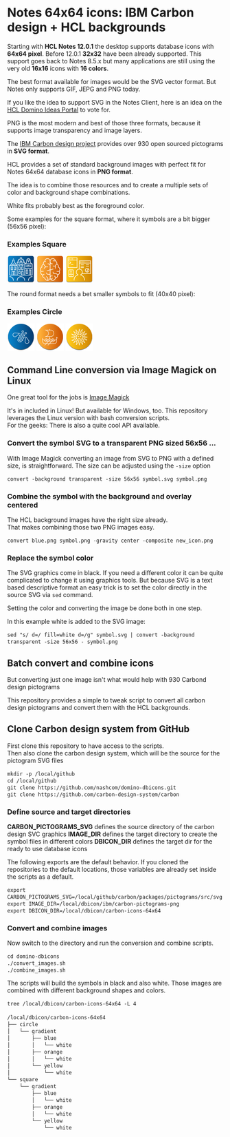 
# Notes 64x64 icons: IBM Carbon design + HCL backgrounds

Starting with **HCL Notes 12.0.1** the desktop supports database icons with **64x64 pixel**.
Before 12.0.1 **32x32** have been already supported. This support goes back to Notes 8.5.x but many applications are still using the very old **16x16** icons with **16 colors**.

The best format available for images would be the SVG vector format.
But Notes only supports GIF, JEPG and PNG today.

If you like the idea to support SVG in the Notes Client, here is an idea on the [HCL Domino Ideas Portal](https://domino-ideas.hcltechsw.com/ideas/NTS-I-1648) to vote for.

PNG is the most modern and best of those three formats, because it supports image transparency and image layers.

The [IBM Carbon design project](https://carbondesignsystem.com/guidelines/pictograms/library/) provides over 930 open sourced pictograms in **SVG format**.

HCL provides a set of standard background images with perfect fit for Notes 64x64 database icons in **PNG format**.

The idea is to combine those resources and to create a multiple sets of color and background shape combinations.

White fits probably best as the foreground color.

Some examples for the square format, where it symbols are a bit bigger (56x56 pixel):

### Examples Square

![Amsterdam Canal](docs/assets/images/png/blue_square_white_amsterdam--canal.png)
![Intelligence](docs/assets/images/png/organge_square_white_intelligence.png)
![App Developer](docs/assets/images/png/yellow_square_white_app--developer.png)

The round format needs a bet smaller symbols to fit (40x40 pixel):

### Examples Circle

![Bee](docs/assets/images/png/blue_circle_white_bee.png)
![Copenhagen Snekkja](docs/assets/images/png/organge_circle_white_copenhagen--snekkja.png)
![Uruguay Sun](docs/assets/images/png/yellow_circle_white_uruguay--sol-de-mayo.png)

## Command Line conversion via Image Magick on Linux

One great tool for the jobs is [Image Magick](https://imagemagick.org)

It's in included in Linux! But available for Windows, too.
This repository leverages the Linux version with bash conversion scripts.  
For the geeks: There is also a quite cool API available.

### Convert the symbol SVG to a transparent PNG sized 56x56 ...

With Image Magick converting an image from SVG to PNG with a defined size, is straightforward.
The size can be adjusted using the `-size` option

```
convert -background transparent -size 56x56 symbol.svg symbol.png
```

### Combine the symbol with the background and overlay centered 

The HCL background images have the right size already.  
That makes combining those two PNG images easy.

```
convert blue.png symbol.png -gravity center -composite new_icon.png
```

### Replace the symbol color

The SVG graphics come in black. If you need a different color it can be quite complicated to change it using graphics tools.
But because SVG is a text based descriptive format an easy trick is to set the color directly in the source SVG via `sed` command.

Setting the color and converting the image be done both in one step.

In this example white is added to the SVG image:

```
sed "s/ d=/ fill=white d=/g" symbol.svg | convert -background transparent -size 56x56 - symbol.png
```

## Batch convert and combine icons

But converting just one image isn't what would help with 930 Carbond design pictograms

This repository provides a simple to tweak script to convert all carbon design pictograms and convert them with the HCL backgrounds.


## Clone Carbon design system from GitHub

First clone this repository to have access to the scripts.  
Then also clone the carbon design system, which will be the source for the pictogram SVG files

```
mkdir -p /local/github
cd /local/github
git clone https://github.com/nashcom/domino-dbicons.git
git clone https://github.com/carbon-design-system/carbon
```

### Define source and target directories

**CARBON_PICTOGRAMS_SVG** defines the source directory of the carbon design SVC graphics
**IMAGE_DIR** defines the target directory to create the symbol files in different colors
**DBICON_DIR** defines the target dir for the ready to use database icons

The following exports are the default behavior.
If you cloned the repositories to the default locations, those variables are already set inside the scripts as a default.


```
export CARBON_PICTOGRAMS_SVG=/local/github/carbon/packages/pictograms/src/svg
export IMAGE_DIR=/local/dbicon/ibm/carbon-pictograms-png
export DBICON_DIR=/local/dbicon/carbon-icons-64x64
```

### Convert and combine images

Now switch to the directory and run the conversion and combine scripts.

```
cd domino-dbicons
./convert_images.sh
./combine_images.sh
```

The scripts will build the symbols in black and also white.
Those images are combined with different background shapes and colors.


```
tree /local/dbicon/carbon-icons-64x64 -L 4

/local/dbicon/carbon-icons-64x64
├── circle
│   └── gradient
│       ├── blue
│       │   └── white
│       ├── orange
│       │   └── white
│       └── yellow
│           └── white
└── square
    └── gradient
        ├── blue
        │   └── white
        ├── orange
        │   └── white
        └── yellow
            └── white
```
